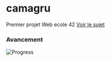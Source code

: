 # camagru

Premier projet Web ecole 42 [Voir le sujet](https://github.com/yfuks/camagru/blob/master/camagru.fr.pdf)

### Avancement

![Progress](http://progressed.io/bar/32) 
